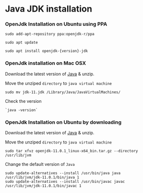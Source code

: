 # Java JDK installation

### OpenJdk Installation on Ubuntu using PPA

    sudo add-apt-repository ppa:openjdk-r/ppa
    
    sudo apt update

    sudo apt install openjdk-{version}-jdk

### OpenJdk installation on Mac OSX

Download the latest version of [Java](https://jdk.java.net/15/) & unzip.

Move the unziped `directory` to `java virtual machine`

    sudo mv jdk-11.jdk /Library/Java/JavaVirtualMachines/


Check the version
    
    `java -version`


### OpenJdk Installation on Ubuntu by downloading

Download the latest version of [Java](https://jdk.java.net/15/) & unzip.

Move the unziped `directory` to `java virtual machine`

    sudo tar xfvz openjdk-11.0.1_linux-x64_bin.tar.gz --directory /usr/lib/jvm

Change the default version of `Java`

    sudo update-alternatives --install /usr/bin/java java 
    /usr/lib/jvm/jdk-11.0.1/bin/java 1
    sudo update-alternatives --install /usr/bin/javac javac
    /usr/lib/jvm/jdk-11.0.1/bin/javac 1